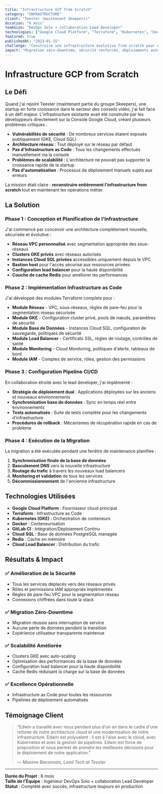 ```yaml
---
title: "Infrastructure GCP from Scratch"
category: "INFRASTRUCTURE"
client: "Teester (maintenant Skeepers)"
duration: "6 mois"
teamSize: "DevOps Solo + collaboration Lead Developer"
technologies: ["Google Cloud Platform", "Terraform", "Kubernetes", "Docker", "GitLab CI", "Cloud SQL", "Redis", "Load Balancer"]
featured: true
publishedAt: "2023-01-15"
challenge: "Construire une infrastructure évolutive from scratch pour une startup en croissance"
impact: "Migration zéro-downtime, sécurité renforcée, déploiements automatisés"
---
```


# Infrastructure GCP from Scratch

## Le Défi

Quand j'ai rejoint Teester (maintenant partie du groupe Skeepers), une startup en forte croissance dans le secteur des conseils vidéo, j'ai fait face à un défi majeur. L'infrastructure existante avait été construite par les développeurs directement sur la Console Google Cloud, créant plusieurs problèmes critiques :

- **Vulnérabilités de sécurité** : De nombreux services étaient exposés publiquement (GKE, Cloud SQL)
- **Architecture réseau** : Tout déployé sur le réseau par défaut
- **Pas d'Infrastructure as Code** : Tous les changements effectués manuellement via la console
- **Problèmes de scalabilité** : L'architecture ne pouvait pas supporter la croissance rapide de la startup
- **Pas d'automatisation** : Processus de déploiement manuels sujets aux erreurs

La mission était claire : **reconstruire entièrement l'infrastructure from scratch** tout en maintenant les opérations métier.

## La Solution

### Phase 1 : Conception et Planification de l'Infrastructure

J'ai commencé par concevoir une architecture complètement nouvelle, sécurisée et évolutive :

- **Réseau VPC personnalisé** avec segmentation appropriée des sous-réseaux
- **Clusters GKE privés** avec réseaux autorisés
- **Instances Cloud SQL privées** accessibles uniquement depuis le VPC
- **Bastion host** pour l'accès sécurisé aux ressources privées
- **Configuration load balancer** pour la haute disponibilité
- **Couche de cache Redis** pour améliorer les performances

### Phase 2 : Implémentation Infrastructure as Code

J'ai développé des modules Terraform complets pour :

- **Module Réseau** - VPC, sous-réseaux, règles de pare-feu pour la segmentation réseau sécurisée
- **Module GKE** - Configuration cluster privé, pools de nœuds, paramètres de sécurité
- **Module Base de Données** - Instances Cloud SQL, configuration de sauvegarde, politiques de sécurité
- **Module Load Balancer** - Certificats SSL, règles de routage, contrôles de santé
- **Module Monitoring** - Cloud Monitoring, politiques d'alerte, tableaux de bord
- **Module IAM** - Comptes de service, rôles, gestion des permissions

### Phase 3 : Configuration Pipeline CI/CD

En collaboration étroite avec le lead developer, j'ai implémenté :

- **Stratégie de déploiement dual** : Applications déployées sur les anciens et nouveaux environnements
- **Synchronisation base de données** : Sync en temps réel entre environnements
- **Tests automatisés** : Suite de tests complète pour les changements d'infrastructure
- **Procédures de rollback** : Mécanismes de récupération rapide en cas de problème

### Phase 4 : Exécution de la Migration

La migration a été exécutée pendant une fenêtre de maintenance planifiée :

1. **Synchronisation finale de la base de données**
2. **Basculement DNS** vers la nouvelle infrastructure
3. **Routage du trafic** à travers les nouveaux load balancers
4. **Monitoring et validation** de tous les services
5. **Décommissionnement** de l'ancienne infrastructure

## Technologies Utilisées

- **Google Cloud Platform** : Fournisseur cloud principal
- **Terraform** : Infrastructure as Code
- **Kubernetes (GKE)** : Orchestration de conteneurs
- **Docker** : Conteneurisation
- **GitLab CI** : Intégration/Déploiement Continu
- **Cloud SQL** : Base de données PostgreSQL managée
- **Redis** : Cache en mémoire
- **Cloud Load Balancer** : Distribution du trafic

## Résultats & Impact

### ✅ **Amélioration de la Sécurité**
- Tous les services déplacés vers des réseaux privés
- Rôles et permissions IAM appropriés implémentés
- Règles de pare-feu VPC pour la segmentation réseau
- Connexions chiffrées dans toute la stack

### ✅ **Migration Zéro-Downtime**
- Migration réussie sans interruption de service
- Aucune perte de données pendant la transition
- Expérience utilisateur transparente maintenue

### ✅ **Scalabilité Améliorée**
- Clusters GKE avec auto-scaling
- Optimisation des performances de la base de données
- Configuration load balancer pour la haute disponibilité
- Cache Redis réduisant la charge sur la base de données

### ✅ **Excellence Opérationnelle**
- Infrastructure as Code pour toutes les ressources
- Pipelines de déploiement automatisés

## Témoignage Client

> "Edwin a travaillé avec nous pendant plus d'un an dans le cadre d'une refonte de notre architecture cloud et une modernisation de notre infrastructure. Edwin est polyvalent : il est à l'aise avec le cloud, avec Kubernetes et avec la gestion de pipelines. Edwin est force de proposition et nous permet de prendre les meilleures décisions pour le déploiement de notre application."
> 
> *— Maxime Baconnais, Lead Tech at Teester*

---

**Durée du Projet** : 6 mois  
**Taille de l'Équipe** : Ingénieur DevOps Solo + collaboration Lead Developer  
**Statut** : Complété avec succès, infrastructure toujours en production